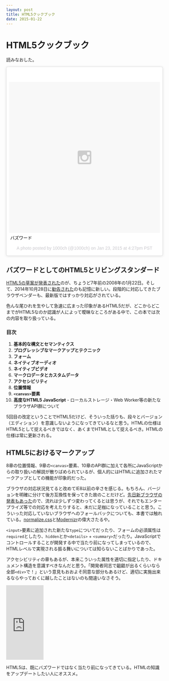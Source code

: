 ```yaml
---
layout: post
title: HTML5クックブック
date: 2015-01-22
---
```


# HTML5クックブック

読みなおした。

<blockquote class="instagram-media" data-instgrm-captioned data-instgrm-version="4" style=" background:#FFF; border:0; border-radius:3px; box-shadow:0 0 1px 0 rgba(0,0,0,0.5),0 1px 10px 0 rgba(0,0,0,0.15); margin: 1px; max-width:658px; padding:0; width:99.375%; width:-webkit-calc(100% - 2px); width:calc(100% - 2px);"><div style="padding:8px;"> <div style=" background:#F8F8F8; line-height:0; margin-top:40px; padding:50% 0; text-align:center; width:100%;"> <div style=" background:url(data:image/png;base64,iVBORw0KGgoAAAANSUhEUgAAACwAAAAsCAMAAAApWqozAAAAGFBMVEUiIiI9PT0eHh4gIB4hIBkcHBwcHBwcHBydr+JQAAAACHRSTlMABA4YHyQsM5jtaMwAAADfSURBVDjL7ZVBEgMhCAQBAf//42xcNbpAqakcM0ftUmFAAIBE81IqBJdS3lS6zs3bIpB9WED3YYXFPmHRfT8sgyrCP1x8uEUxLMzNWElFOYCV6mHWWwMzdPEKHlhLw7NWJqkHc4uIZphavDzA2JPzUDsBZziNae2S6owH8xPmX8G7zzgKEOPUoYHvGz1TBCxMkd3kwNVbU0gKHkx+iZILf77IofhrY1nYFnB/lQPb79drWOyJVa/DAvg9B/rLB4cC+Nqgdz/TvBbBnr6GBReqn/nRmDgaQEej7WhonozjF+Y2I/fZou/qAAAAAElFTkSuQmCC); display:block; height:44px; margin:0 auto -44px; position:relative; top:-22px; width:44px;"></div></div> <p style=" margin:8px 0 0 0; padding:0 4px;"> <a href="https://instagram.com/p/yN3B56hp8F/" style=" color:#000; font-family:Arial,sans-serif; font-size:14px; font-style:normal; font-weight:normal; line-height:17px; text-decoration:none; word-wrap:break-word;" target="_top">バズワード</a></p> <p style=" color:#c9c8cd; font-family:Arial,sans-serif; font-size:14px; line-height:17px; margin-bottom:0; margin-top:8px; overflow:hidden; padding:8px 0 7px; text-align:center; text-overflow:ellipsis; white-space:nowrap;">A photo posted by 1000ch (@1000ch) on <time style=" font-family:Arial,sans-serif; font-size:14px; line-height:17px;" datetime="2015-01-24T00:27:43+00:00">Jan 23, 2015 at 4:27pm PST</time></p></div></blockquote>

## バズワードとしてのHTML5とリビングスタンダード

[HTML5の草案が発表された](http://www.w3.org/2008/02/html5-pressrelease.html.ja)のが、ちょうど7年前の2008年の1月22日。そして、2014年10月28日に[勧告された](http://www.w3.org/2014/10/html5-rec.html.ja)のも記憶に新しい。段階的に対応してきたブラウザベンダーも、最新版ではすっかり対応がされている。

色んな尾ひれを生やして急速に広まった印象があるHTML5だが、どこからどこまでがHTML5なのか認識が人によって曖昧なところがある中で、この本では次の内容を取り扱っている。

### 目次

1. **基本的な構文とセマンティクス**
2. **プログレッシブなマークアップとテクニック**
3. **フォーム**
4. **ネイティブオーディオ**
5. **ネイティブビデオ**
6. **マークロデータとカスタムデータ**
7. **アクセシビリティ**
8. **位置情報**
9. **`<canvas>`要素**
10. **高度なHTML5 JavaScript** - ローカルストレージ・Web Worker等の新たなブラウザAPI群について

5回目の改定ということでHTML5だけど、そういった括りも、段々とバージョン（エディション）を意識しないようになってきているなと思う。HTMLの仕様はHTML5として捉えるべきではなく、あくまでHTMLとして捉えるべき。HTMLの仕様は常に更新される。

## HTML5におけるマークアップ

8章の位置情報、9章の`<canvas>`要素、10章のAPI群に加えて各所にJavaScriptからの取り扱いの解説が散りばめられているが、個人的にはHTMLに追加されたマークアップとしての機能が印象的だった。

ブラウザの対応状況見てると改めてIE8以前の辛さを感じる。もちろん、バージョンを明確に分けて後方互換性を保ってきた故のことだけど。[先日新ブラウザの発表もあった](http://www.itmedia.co.jp/news/articles/1501/22/news047.html)ので、流れは少しずつ変わってくるとは思うが、それでもエンタープライズ等での対応を考えたりすると、未だに足枷になっていることと思う。こういった対応していないブラウザへのフォールバックについても、本書では触れている。[normalize.css](https://github.com/necolas/normalize.css)と[Modernizr](https://github.com/Modernizr/Modernizr)の偉大さたるや。

`<input>`要素に追加された新たな`type`についてだったり、フォームの必須属性は`required`としたり、`hidden`とか`<details>` + `<summary>`だったり。JavaScriptでコントロールすることが開発する中で当たり前になってしまっているので、HTMLレベルで実現される振る舞いについては知らないことばかりであった。

アクセシビリティの章もあるが、本来こういった属性を適切に指定したり、ドキュメント構造を意識すべきなんだと思う。「開発者同志で齟齬が出るくらいなら全部`<div>`で！」という意見もおおよそ同意な部分もあるけど、適切に実施出来るならやっておくに越したことはないのも間違いなさそう。

<iframe src="https://rcm-fe.amazon-adsystem.com/e/cm?t=1000ch-22&o=9&p=8&l=as1&asins=4873115477&ref=qf_sp_asin_til&fc1=000000&IS2=1&lt1=_blank&m=amazon&lc1=0000FF&bc1=000000&bg1=FFFFFF&f=ifr" style="width:120px;height:240px;" scrolling="no" marginwidth="0" marginheight="0" frameborder="0"></iframe>

HTML5は、既にバズワードではなく当たり前になってきている。HTMLの知識をアップデートしたい人にオススメ。
